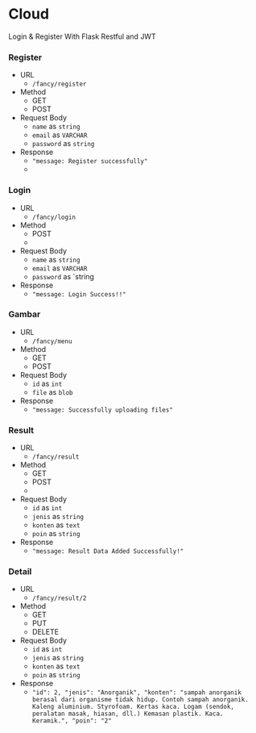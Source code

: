 # Cloud
Login &amp; Register With Flask Restful and JWT 

### Register
- URL
  - `/fancy/register`
- Method
  - GET
  - POST
- Request Body
  - `name` as `string`
  - `email` as `VARCHAR`
  - `password` as `string`
- Response
  - `"message: Register successfully"`
  - 
### Login
- URL
  - `/fancy/login`
- Method
  - POST
  - 
- Request Body
  - `name` as `string`
  - `email` as `VARCHAR`
  - `password` as `string
- Response
  - `"message: Login Success!!"`

### Gambar
- URL
  - `/fancy/menu`
- Method
  - GET
  - POST
- Request Body
  - `id` as `int`
  - `file` as `blob`
- Response
  - `"message: Successfully uploading files"`

### Result
- URL
  - `/fancy/result`
- Method
  - GET
  - POST
  - 
- Request Body
  - `id` as `int`
  - `jenis` as `string`
  - `konten` as `text`
  - `poin` as `string`
- Response
  - `"message: Result Data Added Successfully!"`<br/>

### Detail
- URL
  - `/fancy/result/2`
- Method
  - GET
  - PUT
  - DELETE
- Request Body
  - `id` as `int`
  - `jenis` as `string`
  - `konten` as `text`
  - `poin` as `string`
- Response
  - `"id": 2,
	"jenis": "Anorganik",
	"konten": "sampah anorganik berasal dari organisme tidak hidup. Contoh sampah anorganik. Kaleng aluminium. Styrofoam. Kertas kaca. Logam (sendok, peralatan masak, hiasan, dll.) Kemasan plastik. Kaca. Keramik.",
	"poin": "2"`<br/>

